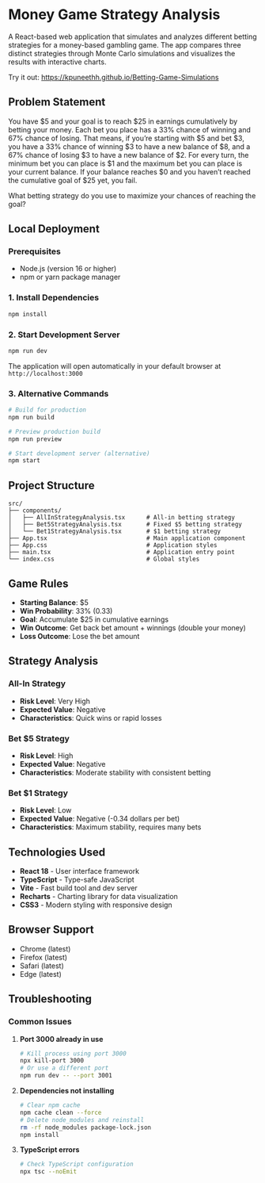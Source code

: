 # Money Game Strategy Analysis

A React-based web application that simulates and analyzes different betting strategies for a money-based gambling game. The app compares three distinct strategies through Monte Carlo simulations and visualizes the results with interactive charts.

Try it out: https://kpuneethh.github.io/Betting-Game-Simulations

## Problem Statement

You have $5 and your goal is to reach $25 in earnings cumulatively by betting your money. Each bet you place has a 33% chance of winning and 67% chance of losing. That means, if you’re starting with $5 and bet $3, you have a 33% chance of winning $3 to have a new balance of $8, and a 67% chance of losing $3 to have a new balance of $2. For every turn, the minimum bet you can place is $1 and the maximum bet you can place is your current balance. If your balance reaches $0 and you haven’t reached the cumulative goal of $25 yet, you fail.

What betting strategy do you use to maximize your chances of reaching the goal?

## Local Deployment

### Prerequisites

- Node.js (version 16 or higher)
- npm or yarn package manager

### 1. Install Dependencies

```bash
npm install
```

### 2. Start Development Server

```bash
npm run dev
```

The application will open automatically in your default browser at `http://localhost:3000`

### 3. Alternative Commands

```bash
# Build for production
npm run build

# Preview production build
npm run preview

# Start development server (alternative)
npm start
```

## Project Structure

```
src/
├── components/
│   ├── AllInStrategyAnalysis.tsx      # All-in betting strategy
│   ├── Bet5StrategyAnalysis.tsx       # Fixed $5 betting strategy
│   └── Bet1StrategyAnalysis.tsx       # $1 betting strategy
├── App.tsx                            # Main application component
├── App.css                            # Application styles
├── main.tsx                           # Application entry point
└── index.css                          # Global styles
```

## Game Rules

- **Starting Balance**: $5
- **Win Probability**: 33% (0.33)
- **Goal**: Accumulate $25 in cumulative earnings
- **Win Outcome**: Get back bet amount + winnings (double your money)
- **Loss Outcome**: Lose the bet amount

## Strategy Analysis

### All-In Strategy
- **Risk Level**: Very High
- **Expected Value**: Negative
- **Characteristics**: Quick wins or rapid losses

### Bet $5 Strategy
- **Risk Level**: High
- **Expected Value**: Negative
- **Characteristics**: Moderate stability with consistent betting

### Bet $1 Strategy
- **Risk Level**: Low
- **Expected Value**: Negative (-0.34 dollars per bet)
- **Characteristics**: Maximum stability, requires many bets

## Technologies Used

- **React 18** - User interface framework
- **TypeScript** - Type-safe JavaScript
- **Vite** - Fast build tool and dev server
- **Recharts** - Charting library for data visualization
- **CSS3** - Modern styling with responsive design

## Browser Support

- Chrome (latest)
- Firefox (latest)
- Safari (latest)
- Edge (latest)

## Troubleshooting

### Common Issues

1. **Port 3000 already in use**
   ```bash
   # Kill process using port 3000
   npx kill-port 3000
   # Or use a different port
   npm run dev -- --port 3001
   ```

2. **Dependencies not installing**
   ```bash
   # Clear npm cache
   npm cache clean --force
   # Delete node_modules and reinstall
   rm -rf node_modules package-lock.json
   npm install
   ```

3. **TypeScript errors**
   ```bash
   # Check TypeScript configuration
   npx tsc --noEmit
   ```
